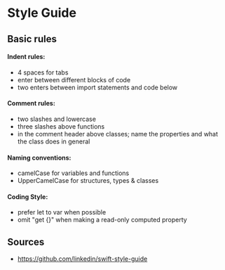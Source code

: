 # Style Guide

## Basic rules

#### Indent rules:
* 4 spaces for tabs
* enter between different blocks of code
* two enters between import statements and code below

#### Comment rules:
* two slashes and lowercase 
* three slashes above functions
* in the comment header above classes; name the properties and what the class does in general

#### Naming conventions:
* camelCase for variables and functions
* UpperCamelCase for structures, types & classes

#### Coding Style:
* prefer let to var when possible
* omit "get {}" when making a read-only computed property


## Sources
* https://github.com/linkedin/swift-style-guide
